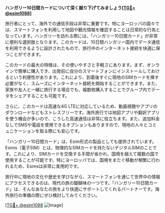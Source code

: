 **ハンガリー10日間カードについて深く掘り下げてみましょう[[TG💪+ @esim1088](https://t.me/s/esim1088)]**

旅行者にとって、海外での通信手段は非常に重要です。特にヨーロッパの国々では、スマートフォンを利用して地図や観光情報を確認することは日常的な行為となっています。ハンガリーを訪れる際には、「ハンガリー10日間カード」が非常に便利な選択肢となります。このカードは、10日間ハンガリー国内でデータ通信を利用できるように設計されたもので、旅行中のインターネット接続を快適に保つことができます。

このカードの最大の特徴は、その使いやすさと手軽さにあります。まず、オンラインで簡単に購入でき、出発前に自分のスマートフォンにインストールしておけるという利便性があります。これにより、到着後すぐに現地のSIMカードを挿す必要がなく、スムーズにインターネット接続を開始することができます。また、家族や友人と一緒に旅行する場合でも、複数枚購入することでグループ内でデータをシェアすることも可能です。

さらに、このカードは高速な4G LTEに対応しているため、動画視聴やアプリのダウンロードなどもストレスフリーです。海外旅行では地図アプリや翻訳アプリを使う機会が多いので、こうした高速通信は非常に役立ちます。また、追加料金なしでSMSや電話を使用できるオプションもありますので、現地の人々とコミュニケーションを取る際にも安心です。

「ハンガリー10日間カード」は、Esim形式の製品としても提供されています。Esims（電子SIM）とは、物理的なSIMカードを持たないデジタルSIMのことです。これにより、SIMカードを交換する手間が省かれ、国境を越えて複数の国で使用することが可能です。特にヨーロッパでは、国境をまたぐ移動が頻繁に行われるため、Esimsは非常に実用的です。

旅行中に現地の文化や歴史を学びながら、スマートフォンを通じて世界中の情報にアクセスできるのは、現代の旅の醍醐味の一つです。「ハンガリー10日間カード」は、そんなあなたの旅をより快適にサポートしてくれるパートナーです。海外旅行の準備の際にぜひ検討してみてください。

[[TG💪+ @esim1088](https://t.me/s/esim1088) ![Image](https://i.postimg.cc/Y0z9fWf4/image.png)]
